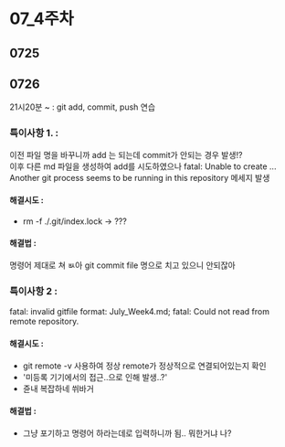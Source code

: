 # 07_4주차

## 0725

## 0726

21시20분 ~ : git add, commit, push 연습

### 특이사항 1. : 
이전 파일 명을 바꾸니까 add 는 되는데 commit가 안되는 경우 발생!?  
이후 다른 md 파일을 생성하여 add를 시도하였으나 fatal: Unable to create ... Another git process seems to be running in this repository 메세지 발생
#### 해결시도 : 
- rm -f ./.git/index.lock -> ???
#### 해결법 : 
명령어 제대로 쳐 ㅄ아 git commit file 명으로 치고 있으니 안되잖아

### 특이사항 2 : 
fatal: invalid gitfile format: July_Week4.md; fatal: Could not read from remote repository.
#### 해결시도 : 
- git remote -v 사용하여 정상 remote가 정상적으로 연결되어있는지 확인
- '미등록 기기에서의 접근..으로 인해 발생..?'
- 쥰내 복잡하네 쒸바거
#### 해결법 :
- 그냥 포기하고 명령어 하라는데로 입력하니까 됨.. 뭐한거냐 나?

